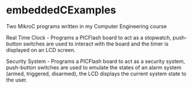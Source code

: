 # embeddedCExamples

Two MikroC programs written in my Computer Engineering course

Real Time Clock - Programs a PICFlash board to act as a stopwatch, push-button switches are used to interact with the board and the timer is displayed on an LCD screen.

Security System - Programs a PICFlash board to act as a security system, push-button switches are used to emulate the states of an alarm system (armed, triggered, disarmed), the LCD displays the current system state to the user.




